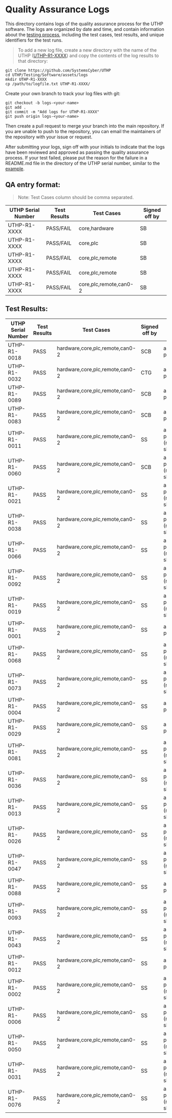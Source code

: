 # Quality Assurance Logs

This directory contains logs of the quality assurance process for the UTHP software. The logs are organized by date and time, and contain information about the [testing process](https://github.com/SystemsCyber/meta-uthp/tree/scarthgap/recipes-devtools/uthp-tests/files/uthp-tests), including the test cases, test results, and unique identifiers for the test runs.

> To add a new log file, create a new directory with the name of the UTHP ([UTHP-R1-XXXX](./UTHP-R1-XXXX/)) and copy the contents of the log results to that directory:

```
git clone https://github.com/SystemsCyber/UTHP
cd UTHP/Testing/Software/assets/logs
mkdir UTHP-R1-XXXX
cp /path/to/logfile.txt UTHP-R1-XXXX/
```

Create your own branch to track your log files with git:

```
git checkout -b logs-<your-name>
git add .
git commit -m "Add logs for UTHP-R1-XXXX"
git push origin logs-<your-name>
```

Then create a pull request to merge your branch into the main repository. If you are unable to push to the repository, you can email the maintainers of the repository with your issue or request.

After submitting your logs, sign off with your initials to indicate that the logs have been reviewed and approved as passing the quality assurance process. If your test failed, please put the reason for the failure in a README.md file in the directory of the UTHP serial number, similar to the [example](./UTHP-R1-XXXX).

## QA entry format:

> Note: Test Cases column should be comma separated.

| UTHP Serial Number | Test Results | Test Cases | Signed off by |
|--------------------|--------------|------------|---------------|
| UTHP-R1-XXXX       | PASS/FAIL    | core,hardware       | SB            |
| UTHP-R1-XXXX       | PASS/FAIL    | core,plc   | SB            |
| UTHP-R1-XXXX       | PASS/FAIL    | core,plc,remote | SB        |
| UTHP-R1-XXXX       | PASS/FAIL    | core,plc,remote | SB        |
| UTHP-R1-XXXX       | PASS/FAIL    | core,plc,remote,can0-2 | SB        |

## Test Results:

| UTHP Serial Number | Test Results | Test Cases | Signed off by | Notes |
|--------------------|--------------|------------|---------------|---------------|
|      UTHP-R1-0018  |   PASS       | hardware,core,plc,remote,can0-2     |  SCB     | all tests passed! |
|     UTHP-R1-0032   |       PASS  |  hardware,core,plc,remote,can0-2     |  CTG  | all tests passed! |
| UTHP-R1-0089 |   PASS  | hardware,core,plc,remote,can0-2 | SCB | all tests passed! |
| UTHP-R1-0083 | PASS | hardware,core,plc,remote,can0-2 | SCB | all tests passed! |
| UTHP-R1-0011 | PASS | hardware,core,plc,remote,can0-2 | SS  | all tests passed! (no safe-shutdown)|
| UTHP-R1-0060 | PASS | hardware,core,plc,remote,can0-2 | SCB | all tests passed! (no safe-shutdown)|
| UTHP-R1-0021 | PASS | hardware,core,plc,remote,can0-2 | SS | all tests passed! (no safe-shutdown)|
| UTHP-R1-0038 | PASS | hardware,core,plc,remote,can0-2 | SS | all tests passed! (no safe-shutdown)|
| UTHP-R1-0066 | PASS | hardware,core,plc,remote,can0-2 | SS | all tests passed! (no safe-shutdown)|
| UTHP-R1-0092 | PASS | hardware,core,plc,remote,can0-2 | SS | all tests passed! (no safe-shutdown)|
| UTHP-R1-0019 | PASS | hardware,core,plc,remote,can0-2 | SS | all tests passed! (no safe-shutdown)|
| UTHP-R1-0001 | PASS | hardware,core,plc,remote,can0-2 | SS | all tests passed! |
| UTHP-R1-0068 | PASS | hardware,core,plc,remote,can0-2 | SS | all tests passed! (no safe-shutdown)|
| UTHP-R1-0073 | PASS | hardware,core,plc,remote,can0-2 | SS | all tests passed! (no safe-shutdown)|
| UTHP-R1-0004 | PASS | hardware,core,plc,remote,can0-2 | SS | all tests passed! |
| UTHP-R1-0029 | PASS | hardware,core,plc,remote,can0-2 | SS | all tests passed! |
| UTHP-R1-0081 | PASS | hardware,core,plc,remote,can0-2 | SS | all tests passed! (no safe-shutdown)|
| UTHP-R1-0036 | PASS | hardware,core,plc,remote,can0-2 | SS | all tests passed! (no safe-shutdown)|
| UTHP-R1-0013 | PASS | hardware,core,plc,remote,can0-2 | SS | all tests passed! (no safe-shutdown)|
| UTHP-R1-0026 | PASS | hardware,core,plc,remote,can0-2 | SS | all tests passed! (no safe-shutdown)|
| UTHP-R1-0047 | PASS | hardware,core,plc,remote,can0-2 | SS | all tests passed! (no safe-shutdown)|
| UTHP-R1-0088 | PASS | hardware,core,plc,remote,can0-2 | SS | all tests passed! |
| UTHP-R1-0093 | PASS | hardware,core,plc,remote,can0-2 | SS | all tests passed! (no safe-shutdown)|
| UTHP-R1-0043 | PASS | hardware,core,plc,remote,can0-2 | SS | all tests passed! (no safe-shutdown)|
| UTHP-R1-0012 | PASS | hardware,core,plc,remote,can0-2 | SS | all tests passed! |
| UTHP-R1-0002 | PASS | hardware,core,plc,remote,can0-2 | SS | all tests passed! (no safe-shutdown)|
| UTHP-R1-0006 | PASS | hardware,core,plc,remote,can0-2 | SS | all tests passed! (no safe-shutdown)|
| UTHP-R1-0050 | PASS | hardware,core,plc,remote,can0-2 | SS | all tests passed! (no safe-shutdown)|
| UTHP-R1-0031 | PASS | hardware,core,plc,remote,can0-2 | SS | all tests passed! (no safe-shutdown)|
| UTHP-R1-0076 | PASS | hardware,core,plc,remote,can0-2 | SS | all tests passed! (no safe-shutdown)|
